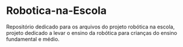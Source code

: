 # Robotica-na-Escola
Repositório dedicado para os arquivos do projeto robótica na escola, projeto dedicado a levar o ensino da robótica para crianças do ensino fundamental e médio.

